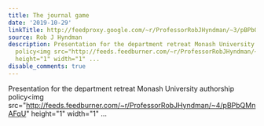 ```yaml
---
title: The journal game
date: '2019-10-29'
linkTitle: http://feedproxy.google.com/~r/ProfessorRobJHyndman/~3/pBPbQMnAFqU/
source: Rob J Hyndman
description: Presentation for the department retreat Monash University authorship
  policy<img src="http://feeds.feedburner.com/~r/ProfessorRobJHyndman/~4/pBPbQMnAFqU"
  height="1" width="1" ...
disable_comments: true
---
```

Presentation for the department retreat Monash University authorship policy<img src="http://feeds.feedburner.com/~r/ProfessorRobJHyndman/~4/pBPbQMnAFqU" height="1" width="1" ...